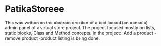# PatikaStoreee
This was written on the abstract creation of a text-based (on console) admin panel of a virtual store project.
The project focused mostly on lists, static blocks, Class and Method concepts.
In the project:
-Add a product
-remove product
-product listing
is being done.
